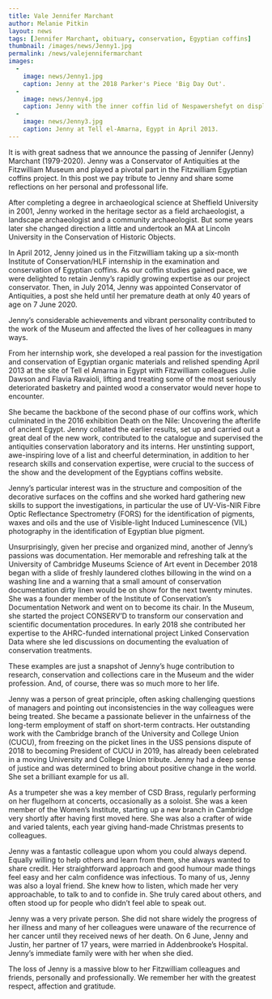 ```yaml
---
title: Vale Jennifer Marchant
author: Melanie Pitkin
layout: news
tags: [Jennifer Marchant, obituary, conservation, Egyptian coffins]
thumbnail: /images/news/Jenny1.jpg
permalink: /news/valejennifermarchant
images:
  -
    image: news/Jenny1.jpg
    caption: Jenny at the 2018 Parker's Piece 'Big Day Out'.
  -
    image: news/Jenny4.jpg
    caption: Jenny with the inner coffin lid of Nespawershefyt on display at the Museum.
  -
    image: news/Jenny3.jpg
    caption: Jenny at Tell el-Amarna, Egypt in April 2013.
---
```


It is with great sadness that we announce the passing of Jennifer (Jenny) Marchant (1979-2020). Jenny was a Conservator of Antiquities at the Fitzwilliam Museum and played a pivotal part in the Fitzwilliam Egyptian coffins project. In this post we pay tribute to Jenny and share some reflections on her personal and professonal life.

After completing a degree in archaeological science at Sheffield University in 2001, Jenny worked in the heritage sector as a field archaeologist, a landscape archaeologist and a community archaeologist. But some years later she changed direction a little and undertook an MA at Lincoln University in the Conservation of Historic Objects.

In April 2012, Jenny joined us in the Fitzwilliam taking up a six-month Institute of Conservation/HLF internship in the examination and conservation of Egyptian coffins. As our coffin studies gained pace, we were delighted to retain Jenny’s rapidly growing expertise as our project conservator. Then, in July 2014, Jenny was appointed Conservator of Antiquities, a post she held until her premature death at only 40 years of age on 7 June 2020.

Jenny’s considerable achievements and vibrant personality contributed to the work of the Museum and affected the lives of her colleagues in many ways.

From her internship work, she developed a real passion for the investigation and conservation of Egyptian organic materials and relished spending April 2013 at the site of Tell el Amarna in Egypt with Fitzwilliam colleagues Julie Dawson and Flavia Ravaioli, lifting and treating some of the most seriously deteriorated basketry and painted wood a conservator would never hope to encounter.

She became the backbone of the second phase of our coffins work, which culminated in the 2016 exhibition Death on the Nile: Uncovering the afterlife of ancient Egypt. Jenny collated the earlier results, set up and carried out a great deal of the new work, contributed to the catalogue and supervised the antiquities conservation laboratory and its interns. Her unstinting support, awe-inspiring love of a list and cheerful determination, in addition to her research skills and conservation expertise, were crucial to the success of the show and the development of the Egyptians coffins website.

Jenny’s particular interest was in the structure and composition of the decorative surfaces on the coffins and she worked hard gathering new skills to support the investigations, in particular the use of UV-Vis-NIR Fibre Optic Reflectance Spectrometry (FORS) for the identification of pigments, waxes and oils and the use of Visible-light Induced Luminescence (VIL) photography in the identification of Egyptian blue pigment.

Unsurprisingly, given her precise and organized mind, another of Jenny’s passions was documentation. Her memorable and refreshing talk at the University of Cambridge Museums Science of Art event in December 2018 began with a slide of freshly laundered clothes billowing in the wind on a washing line and a warning that a small amount of conservation documentation dirty linen would be on show for the next twenty minutes. She was a founder member of the Institute of Conservation’s Documentation Network and went on to become its chair. In the Museum, she started the project CONSERV’D to transform our conservation and scientific documentation procedures. In early 2018 she contributed her expertise to the AHRC-funded international project Linked Conservation Data where she led discussions on documenting the evaluation of conservation treatments.

These examples are just a snapshot of Jenny’s huge contribution to research, conservation and collections care in the Museum and the wider profession. And, of course, there was so much more to her life.

Jenny was a person of great principle, often asking challenging questions of managers and pointing out inconsistencies in the way colleagues were being treated. She became a passionate believer in the unfairness of the long-term employment of staff on short-term contracts. Her outstanding work with the Cambridge branch of the University and College Union (CUCU), from freezing on the picket lines in the USS pensions dispute of 2018 to becoming President of CUCU in 2019, has already been celebrated in a moving University and College Union tribute. Jenny had a deep sense of justice and was determined to bring about positive change in the world. She set a brilliant example for us all.

As a trumpeter she was a key member of CSD Brass, regularly performing on her flugelhorn at concerts, occasionally as a soloist. She was a keen member of the Women’s Institute, starting up a new branch in Cambridge very shortly after having first moved here. She was also a crafter of wide and varied talents, each year giving hand-made Christmas presents to colleagues.

Jenny was a fantastic colleague upon whom you could always depend. Equally willing to help others and learn from them, she always wanted to share credit. Her straightforward approach and good humour made things feel easy and her calm confidence was infectious. To many of us, Jenny was also a loyal friend. She knew how to listen, which made her very approachable, to talk to and to confide in. She truly cared about others, and often stood up for people who didn’t feel able to speak out.

Jenny was a very private person. She did not share widely the progress of her illness and many of her colleagues were unaware of the recurrence of her cancer until they received news of her death. On 6 June, Jenny and Justin, her partner of 17 years, were married in Addenbrooke’s Hospital. Jenny’s immediate family were with her when she died.

The loss of Jenny is a massive blow to her Fitzwilliam colleagues and friends, personally and professionally. We remember her with the greatest respect, affection and gratitude.


